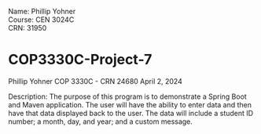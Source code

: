 Name: Phillip Yohner  
Course: CEN 3024C  
CRN: 31950  

# COP3330C-Project-7

Phillip Yohner
COP 3330C - CRN 24680
April 2, 2024

Description:
The purpose of this program is to demonstrate a Spring Boot and Maven application.  The user will have the ability
to enter data and then have that data displayed back to the user.  The data will include a student ID number; a month,
day, and year; and a custom message.
